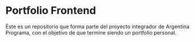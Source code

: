   # Portfolio Frontend
Éste es un repositorio que forma parte del proyecto integrador de Argentina Programa, con el objetivo de que termine siendo un portfolio personal.
